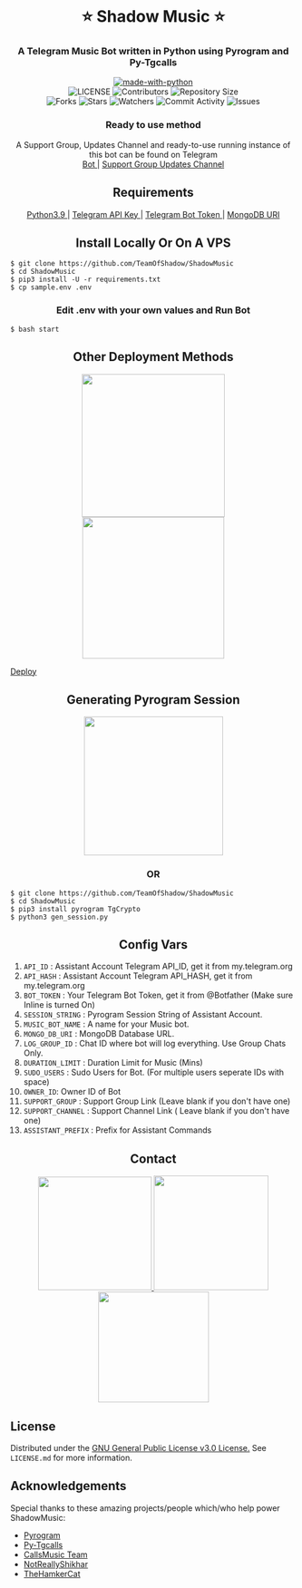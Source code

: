 <h1 align= center><b>⭐️ Shadow Music ⭐️</b></h1>
<h3 align = center> A Telegram Music Bot written in Python using Pyrogram and Py-Tgcalls </h3>

<p align="center">
<a href="https://python.org"><img src="http://forthebadge.com/images/badges/made-with-python.svg" alt="made-with-python"></a>
<br>
    <img src="https://img.shields.io/github/license/TeamOfShadow/ShadowMusic?style=for-the-badge" alt="LICENSE">
    <img src="https://img.shields.io/github/contributors/TeamOfShadow/ShadowMusic?style=for-the-badge" alt="Contributors">
    <img src="https://img.shields.io/github/repo-size/TeamOfShadow/ShadowMusic?style=for-the-badge" alt="Repository Size"> <br>
    <img src="https://img.shields.io/github/forks/TeamOfShadow/ShadowMusic?style=for-the-badge" alt="Forks">
    <img src="https://img.shields.io/github/stars/TeamOfShadow/ShadowMusic?style=for-the-badge" alt="Stars">
    <img src="https://img.shields.io/github/watchers/TeamOfShadow/ShadowMusic?style=for-the-badge" alt="Watchers">
    <img src="https://img.shields.io/github/commit-activity/w/TeamOfShadow/ShadowMusic?style=for-the-badge" alt="Commit Activity">
    <img src="https://img.shields.io/github/issues/TeamOfShadow/ShadowMusic?style=for-the-badge" alt="Issues">
</p>

<h3 align="center">
    Ready to use method
</h3>

<p align="center">
    A Support Group, Updates Channel and ready-to-use running instance of this bot can be found on Telegram <br>
    <a href="https://t.me/Mr_Shadow_Robot"> Bot </a> |
    <a href="https://t.me/ShadowSupport_Official"> Support Group </a>
    <a href="https://t.me/ShadowBotUpdates"> Updates Channel </a>
</p>

<h2 align="center">
   Requirements
</h2>

<p align="center">
    <a href="https://www.python.org/downloads/release/python-390/"> Python3.9 </a> |
    <a href="https://docs.pyrogram.org/intro/setup#api-keys"> Telegram API Key </a> |
    <a href="https://t.me/botfather"> Telegram Bot Token </a> |
    <a href="https://telegra.ph/How-To-get-Mongodb-URI-04-06"> MongoDB URI </a>
</p>

<h2 align="center">
   Install Locally Or On A VPS
</h2>


```console
$ git clone https://github.com/TeamOfShadow/ShadowMusic
$ cd ShadowMusic
$ pip3 install -U -r requirements.txt
$ cp sample.env .env
```

<h3 align="center">
    Edit <b>.env</b> with your own values and Run Bot
</h3>

```console
$ bash start
```

<h2 align="center">
   Other Deployment Methods
</h2>

<p align="center">
<a href="https://railway.app/new/template?template=https://github.com/TeamOfShadow/ShadowMusic&envs=BOT_TOKEN%2CAPI_ID%2CAPI_HASH%2CSTRING_SESSION%2CSUDO_USERS%2COWNER_ID%2CDURATION_LIMIT%2CSUPPORT_CHANNEL%2CMONGO_DB_URI%2CLOG_GROUP_ID%2CASSISTANT_PREFIX%2CMUSIC_BOT_NAME%2CSUPPORT_GROUP&optionalEnvs=SUPPORT_CHANNEL%2CSUPPORT_GROUP"><img src="https://img.shields.io/badge/Deploy%20To%20Railway-blueviolet?style=for-the-badge&logo=railway" width="252"</a>
<a href="https://dashboard.heroku.com/new?template=https://github.com/TeamOfShadow/ShadowMusic"><img src="https://img.shields.io/badge/Deploy%20To%20Heroku-blueviolet?style=for-the-badge&logo=heroku" width="250"/</a>
</p>

<a href="https://dashboard.heroku.com/new?template=https://github.com/Deshadeeth-Thisarana/Shadow--Music">Deploy</a>    
    
<h2 align="center">
   Generating Pyrogram Session
</h2>

<p align="center">
<a href="https://replit.com/@AaravxD/VsBSession#main.py"><img src="https://img.shields.io/badge/Generate%20On%20Repl-blueviolet?style=for-the-badge&logo=appveyor" width="245"/></a>
 </p>  

<h3 align="center">
    OR
</h3>

```console
$ git clone https://github.com/TeamOfShadow/ShadowMusic
$ cd ShadowMusic
$ pip3 install pyrogram TgCrypto
$ python3 gen_session.py
```


<h2 align="center">
   Config Vars
</h2>

1. `API_ID` : Assistant Account Telegram API_ID, get it from my.telegram.org
2. `API_HASH` : Assistant Account Telegram API_HASH, get it from my.telegram.org
3. `BOT_TOKEN` : Your Telegram Bot Token, get it from @Botfather (Make sure Inline is turned On)
4. `SESSION_STRING` : Pyrogram Session String of Assistant Account.
5. `MUSIC_BOT_NAME` : A name for your Music bot.
6. `MONGO_DB_URI` : MongoDB Database URL.
7. `LOG_GROUP_ID` : Chat ID where bot will log everything. Use Group Chats Only.
8. `DURATION_LIMIT` : Duration Limit for Music (Mins)
9. `SUDO_USERS` : Sudo Users for Bot. (For multiple users seperate IDs with space)
10. `OWNER_ID`: Owner ID of Bot
11. `SUPPORT_GROUP` : Support Group Link (Leave blank if you don't have one)
12. `SUPPORT_CHANNEL` : Support Channel Link ( Leave blank if you don't have one)
13. `ASSISTANT_PREFIX` : Prefix for Assistant Commands


<h2 align="center">
   Contact
</h2>

<p align="center">
<a href="https://t.me/ShadowBotUpdates"><img src="https://img.shields.io/badge/Updates%20Channel-blueviolet?style=for-the-badge&logo=telegram" width="200"/</a>
<a href="https://t.me/DeshadeethThisarana"><img src="https://img.shields.io/badge/Contact%20Owner-blueviolet?style=for-the-badge&logo=telegram" width="202"/</a>  
<a href="https://t.me/ShadowSupport_Official"><img src="https://img.shields.io/badge/Support%20Group-blueviolet?style=for-the-badge&logo=telegram" width="195"/></a>
</p>


## License

Distributed under the [GNU General Public License v3.0 License.](https://github.com/TeamOfShadow/ShadowMusic/blob/main/LICENSE) See `LICENSE.md` for more information.

## Acknowledgements

Special thanks to these amazing projects/people which/who help power ShadowMusic:

- [Pyrogram](https://github.com/pyrogram/pyrogram)
- [Py-Tgcalls](https://github.com/pytgcalls/pytgcalls)
- [CallsMusic Team](https://github.com/Callsmusic)
- [NotReallyShikhar](https://github.com/NotReallyShikhar)
- [TheHamkerCat](https://github.com/TheHamkerCat)
